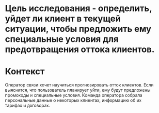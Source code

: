 # Цель исследования - определить, уйдет ли клиент в текущей ситуации, чтобы предложить ему специальные условия для предотвращения оттока клиентов.
# Контекст
Оператор связи хочет научиться прогнозировать отток клиентов. Если выяснится, что пользователь планирует уйти, ему будут предложены промокоды и специальные условия. Команда оператора собрала персональные данные о некоторых клиентах, информацию об их тарифах и договорах.
